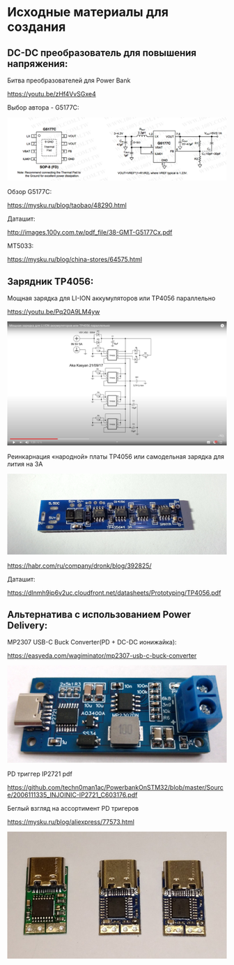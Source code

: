 # Исходные материалы для создания

## DC-DC преобразователь для повышения напряжения:

Битва преобразователей для Power Bank

https://youtu.be/zHf4VvSGxe4

Выбор автора - G5177C: 

![G5177C](https://raw.githubusercontent.com/techn0man1ac/PowerbankOnSTM32/master/Imgs/GMT%20G5177C.PNG)

Обзор G5177C:

https://mysku.ru/blog/taobao/48290.html

Даташит:

http://images.100y.com.tw/pdf_file/38-GMT-G5177Cx.pdf


MT5033:

https://mysku.ru/blog/china-stores/64575.html

## Зарядник TP4056:

Мощная зарядка для LI-ION аккумуляторов или TP4056 параллельно

https://youtu.be/Pq20A9LM4yw

![Schematic_TP4056_parallel](https://raw.githubusercontent.com/techn0man1ac/PowerbankOnSTM32/master/Imgs/TP4056_parallel.jpg)

Реинкарнация «народной» платы TP4056 или самодельная зарядка для лития на 3А

![TP4056_3A](https://raw.githubusercontent.com/techn0man1ac/PowerbankOnSTM32/master/Imgs/0dbd52a1162f48ab86dddadf94f17ead.png)

https://habr.com/ru/company/dronk/blog/392825/

Даташит:

https://dlnmh9ip6v2uc.cloudfront.net/datasheets/Prototyping/TP4056.pdf

## Альтернатива с использованием Power Delivery:

MP2307 USB-C Buck Converter(PD + DC-DC ионижайка):

https://easyeda.com/wagiminator/mp2307-usb-c-buck-converter

![MP2307 USB-C Buck Converter](https://raw.githubusercontent.com/techn0man1ac/PowerbankOnSTM32/master/Imgs/EQfjEryWefvVntioPtvdtKiLcoezcSjCVIvwx2Gj.jpeg)

PD триггер IP2721 pdf

https://github.com/techn0man1ac/PowerbankOnSTM32/blob/master/Source/2006111335_INJOINIC-IP2721_C603176.pdf

Беглый взгляд на ассортимент PD тригеров

https://mysku.ru/blog/aliexpress/77573.html

![PD triggers](https://raw.githubusercontent.com/techn0man1ac/PowerbankOnSTM32/master/Imgs/be28a9.jpg)

